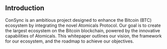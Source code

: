 ## Introduction

ConSync is an ambitious project designed to enhance the Bitcoin (BTC) ecosystem by integrating the novel Atomicals Protocol. Our goal is to create the largest ecosystem on the Bitcoin blockchain, powered by the innovative capabilities of Atomicals. This whitepaper outlines our vision, the framework for our ecosystem, and the roadmap to achieve our objectives.